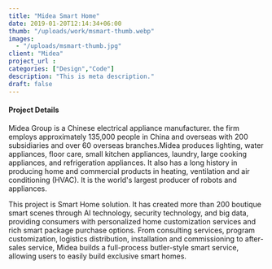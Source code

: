 ```yaml
---
title: "Midea Smart Home"
date: 2019-01-20T12:14:34+06:00
thumb: "/uploads/work/msmart-thumb.webp"
images:
  - "/uploads/msmart-thumb.jpg"
client: "Midea"
project_url : 
categories: ["Design","Code"]
description: "This is meta description."
draft: false
---
```


#### Project Details

Midea Group is a Chinese electrical appliance manufacturer. the firm employs approximately 135,000 people in China and overseas with 200 subsidiaries and over 60 overseas branches.Midea produces lighting, water appliances, floor care, small kitchen appliances, laundry, large cooking appliances, and refrigeration appliances. It also has a long history in producing home and commercial products in heating, ventilation and air conditioning (HVAC). It is the world's largest producer of robots and appliances.

This project is Smart Home solution. It has created more than 200 boutique smart scenes through AI technology, security technology, and big data, providing consumers with personalized home customization services and rich smart package purchase options. From consulting services, program customization, logistics distribution, installation and commissioning to after-sales service, Midea builds a full-process butler-style smart service, allowing users to easily build exclusive smart homes.